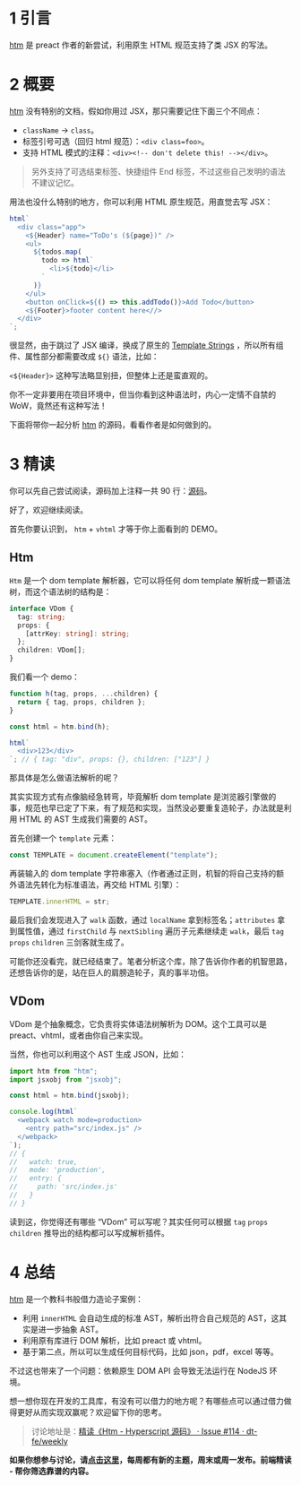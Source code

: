 # 1 引言

[htm](https://github.com/developit/htm) 是 preact 作者的新尝试，利用原生 HTML 规范支持了类 JSX 的写法。

# 2 概要

[htm](https://github.com/developit/htm) 没有特别的文档，假如你用过 JSX，那只需要记住下面三个不同点：

- `className` -> `class`。
- 标签引号可选（回归 html 规范）：`<div class=foo>`。
- 支持 HTML 模式的注释：`<div><!-- don't delete this! --></div>`。

> 另外支持了可选结束标签、快捷组件 End 标签，不过这些自己发明的语法不建议记忆。

用法也没什么特别的地方，你可以利用 HTML 原生规范，用直觉去写 JSX：

```js
html`
  <div class="app">
    <${Header} name="ToDo's (${page})" />
    <ul>
      ${todos.map(
        todo => html`
          <li>${todo}</li>
        `
      )}
    </ul>
    <button onClick=${() => this.addTodo()}>Add Todo</button>
    <${Footer}>footer content here<//>
  </div>
`;
```

很显然，由于跳过了 JSX 编译，换成了原生的 [Template Strings](https://developer.mozilla.org/zh-CN/docs/Web/JavaScript/Reference/template_strings) ，所以所有组件、属性部分都需要改成 `${}` 语法，比如：

`<${Header}>` 这种写法略显别扭，但整体上还是蛮直观的。

你不一定非要用在项目环境中，但当你看到这种语法时，内心一定情不自禁的 WoW，竟然还有这种写法！

下面将带你一起分析 [htm](https://github.com/developit/htm) 的源码，看看作者是如何做到的。

# 3 精读

你可以先自己尝试阅读，源码加上注释一共 90 行：[源码](https://github.com/developit/htm/blob/master/src/index.mjs)。

好了，欢迎继续阅读。

首先你要认识到， `htm` + `vhtml` 才等于你上面看到的 DEMO。

## Htm

`Htm` 是一个 dom template 解析器，它可以将任何 dom template 解析成一颗语法树，而这个语法树的结构是：

```typescript
interface VDom {
  tag: string;
  props: {
    [attrKey: string]: string;
  };
  children: VDom[];
}
```

我们看一个 demo：

```js
function h(tag, props, ...children) {
  return { tag, props, children };
}

const html = htm.bind(h);

html`
  <div>123</div>
`; // { tag: "div", props: {}, children: ["123"] }
```

那具体是怎么做语法解析的呢？

其实实现方式有点像脑经急转弯，毕竟解析 dom template 是浏览器引擎做的事，规范也早已定了下来，有了规范和实现，当然没必要重复造轮子，办法就是利用 HTML 的 AST 生成我们需要的 AST。

首先创建一个 `template` 元素：

```js
const TEMPLATE = document.createElement("template");
```

再装输入的 dom template 字符串塞入（作者通过正则，机智的将自己支持的额外语法先转化为标准语法，再交给 HTML 引擎）：

```js
TEMPLATE.innerHTML = str;
```

最后我们会发现进入了 `walk` 函数，通过 `localName` 拿到标签名；`attributes` 拿到属性值，通过 `firstChild` 与 `nextSibling` 遍历子元素继续走 `walk`，最后 `tag` `props` `children` 三剑客就生成了。

可能你还没看完，就已经结束了。笔者分析这个库，除了告诉你作者的机智思路，还想告诉你的是，站在巨人的肩膀造轮子，真的事半功倍。

## VDom

VDom 是个抽象概念，它负责将实体语法树解析为 DOM。这个工具可以是 preact、vhtml，或者由你自己来实现。

当然，你也可以利用这个 AST 生成 JSON，比如：

```javascript
import htm from "htm";
import jsxobj from "jsxobj";

const html = htm.bind(jsxobj);

console.log(html`
  <webpack watch mode=production>
    <entry path="src/index.js" />
  </webpack>
`);
// {
//   watch: true,
//   mode: 'production',
//   entry: {
//     path: 'src/index.js'
//   }
// }
```

读到这，你觉得还有哪些 “VDom” 可以写呢？其实任何可以根据 `tag` `props` `children` 推导出的结构都可以写成解析插件。

# 4 总结

[htm](https://github.com/developit/htm) 是一个教科书般借力造论子案例：

- 利用 `innerHTML` 会自动生成的标准 AST，解析出符合自己规范的 AST，这其实是进一步抽象 AST。
- 利用原有库进行 DOM 解析，比如 preact 或 vhtml。
- 基于第二点，所以可以生成任何目标代码，比如 json，pdf，excel 等等。

不过这也带来了一个问题：依赖原生 DOM API 会导致无法运行在 NodeJS 环境。

想一想你现在开发的工具库，有没有可以借力的地方呢？有哪些点可以通过借力做得更好从而实现双赢呢？欢迎留下你的思考。

> 讨论地址是：[精读《Htm - Hyperscript 源码》 · Issue #114 · dt-fe/weekly](https://github.com/dt-fe/weekly/issues/114)

**如果你想参与讨论，请[点击这里](https://github.com/dt-fe/weekly)，每周都有新的主题，周末或周一发布。前端精读 - 帮你筛选靠谱的内容。**

